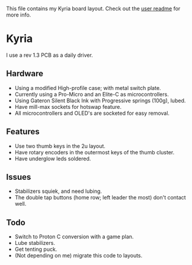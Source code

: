 This file contains my Kyria board layout.
Check out the [user readme](../../../../../users/bbaserdem/README.md) for more info.

# Kyria

I use a rev 1.3 PCB as a daily driver.

## Hardware

* Using a modified High-profile case; with metal switch plate.
* Currently using a Pro-Micro and an Elite-C as microcontrollers.
* Using Gateron Silent Black Ink with Progressive springs (100g), lubed.
* Have mill-max sockets for hotswap feature.
* All microcontrollers and OLED's are socketed for easy removal.

## Features

* Use two thumb keys in the 2u layout.
* Have rotary encoders in the outermost keys of the thumb cluster.
* Have underglow leds soldered.

## Issues

* Stabilizers squiek, and need lubing.
* The double tap buttons (home row; left leader the most) don't contact well.

## Todo

* Switch to Proton C conversion with a game plan.
* Lube stabilizers.
* Get tenting puck.
* (Not depending on me) migrate this code to layouts.

